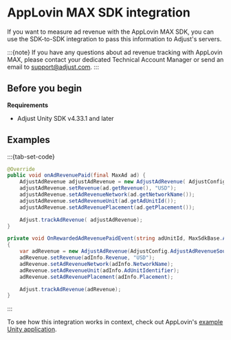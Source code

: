 # AppLovin MAX SDK integration

If you want to measure ad revenue with the AppLovin MAX SDK, you can use the SDK-to-SDK integration to pass this information to Adjust's servers. 

:::{note}
If you have any questions about ad revenue tracking with AppLovin MAX, please contact your dedicated Technical Account Manager or send an email to support@adjust.com.
:::

## Before you begin

__Requirements__

- Adjust Unity SDK v4.33.1 and later 

## Examples

:::{tab-set-code}

```Java
@Override
public void onAdRevenuePaid(final MaxAd ad) {
    AdjustAdRevenue adjustAdRevenue = new AdjustAdRevenue( AdjustConfig.AD_REVENUE_APPLOVIN_MAX);
    adjustAdRevenue.setRevenue(ad.getRevenue(), "USD");
    adjustAdRevenue.setAdRevenueNetwork(ad.getNetworkName());
    adjustAdRevenue.setAdRevenueUnit(ad.getAdUnitId());
    adjustAdRevenue.setAdRevenuePlacement(ad.getPlacement());

    Adjust.trackAdRevenue( adjustAdRevenue);
}
```

```C#
private void OnRewardedAdRevenuePaidEvent(string adUnitId, MaxSdkBase.AdInfo adInfo)
{
    var adRevenue = new AdjustAdRevenue(AdjustConfig.AdjustAdRevenueSourceAppLovinMAX);
    adRevenue.setRevenue(adInfo.Revenue, "USD");
    adRevenue.setAdRevenueNetwork(adInfo.NetworkName);
    adRevenue.setAdRevenueUnit(adInfo.AdUnitIdentifier);
    adRevenue.setAdRevenuePlacement(adInfo.Placement);

    Adjust.trackAdRevenue(adRevenue);
}
```
:::

To see how this integration works in context, check out AppLovin's [example Unity application](https://github.com/AppLovin/AppLovin-MAX-Unity-Plugin/blob/master/DemoApp/Assets/Scripts/HomeScreen.cs#L504-L514).
